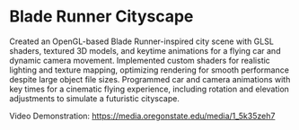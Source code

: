 # Blade Runner Cityscape 

Created an OpenGL-based Blade Runner-inspired city scene with GLSL shaders, textured 3D models, and keytime animations for a flying car and dynamic camera movement.
Implemented custom shaders for realistic lighting and texture mapping, optimizing rendering for smooth performance despite large object file sizes.
Programmed car and camera animations with key times for a cinematic flying experience, including rotation and elevation adjustments to simulate a futuristic cityscape.

Video Demonstration: https://media.oregonstate.edu/media/1_5k35zeh7 
